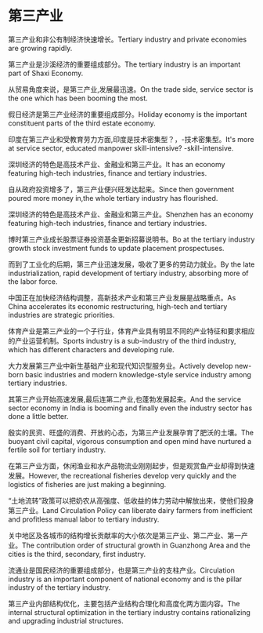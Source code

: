 # 第三产业

<p><span class="chinese">第三产业和非公有制经济快速增长。</span><span class="english">Tertiary industry and private economies are growing rapidly.</span></p>

<p><span class="chinese">第三产业是沙溪经济的重要组成部分。</span><span class="english">The tertiary industry is an important part of Shaxi Economy.</span></p>

<p><span class="chinese">从贸易角度来说，是第三产业,发展最迅速。</span><span class="english">On the trade side, service sector is the one which has been booming the most.</span></p>

<p><span class="chinese">假日经济是第三产业经济的重要组成部分。</span><span class="english">Holiday economy is the important constituent parts of the third estate economy.</span></p>

<p><span class="chinese">印度在第三产业和受教育劳力方面,印度是技术密集型？，-技术密集型。</span><span class="english">It's more at service sector, educated manpower skill-intensive? -skill-intensive.</span></p>

<p><span class="chinese">深圳经济的特色是高技术产业、金融业和第三产业。</span><span class="english">It has an economy featuring high-tech industries, finance and tertiary industries.</span></p>

<p><span class="chinese">自从政府投资增多了，第三产业便兴旺发达起来。</span><span class="english">Since then government poured more money in,the whole tertiary industry has flourished.</span></p>

<p><span class="chinese">深圳经济的特色是高技术产业、金融业和第三产业。</span><span class="english">Shenzhen has an economy featuring high-tech industries, finance and tertiary industries.</span></p>

<p><span class="chinese">博时第三产业成长股票证券投资基金更新招募说明书。</span><span class="english">Bo at the tertiary industry growth stock investment funds to update placement prospectuses.</span></p>

<p><span class="chinese">而到了工业化的后期，第三产业迅速发展，吸收了更多的劳动力就业。</span><span class="english">By the late industrialization, rapid development of tertiary industry, absorbing more of the labor force.</span></p>

<p><span class="chinese">中国正在加快经济结构调整，高新技术产业和第三产业发展是战略重点。</span><span class="english">As China accelerates its economic restructuring, high-tech and tertiary industries are strategic priorities.</span></p>

<p><span class="chinese">体育产业是第三产业的一个子行业，体育产业具有明显不同的产业特征和要求相应的产业运营机制。</span><span class="english">Sports industry is a sub-industry of the third industry, which has different characters and developing rule.</span></p>

<p><span class="chinese">大力发展第三产业中新生基础产业和现代知识型服务业。</span><span class="english">Actively develop new-born basic industries and modern knowledge-style service industry among tertiary industries.</span></p>

<p><span class="chinese">其第三产业开始高速发展,最后连第二产业,也蓬勃发展起来。</span><span class="english">And the service sector economy in India is booming and finally even the industry sector has done a little better.</span></p>

<p><span class="chinese">殷实的民资、旺盛的消费、开放的心态，为第三产业发展孕育了肥沃的土壤。</span><span class="english">The buoyant civil capital, vigorous consumption and open mind have nurtured a fertile soil for tertiary industry.</span></p>

<p><span class="chinese">在第三产业方面，休闲渔业和水产品物流业刚刚起步，但是观赏鱼产业却得到快速发展。</span><span class="english">However, the recreational fisheries develop very quickly and the logistics of fisheries are just making a beginning.</span></p>

<p><span class="chinese">“土地流转”政策可以把奶农从高强度、低收益的体力劳动中解放出来，使他们投身第三产业。</span><span class="english">Land Circulation Policy can liberate dairy farmers from inefficient and profitless manual labor to tertiary industry.</span></p>

<p><span class="chinese">关中地区及各城市的结构增长贡献率的大小依次是第三产业、第二产业、第一产业。</span><span class="english">The contribution order of structural growth in Guanzhong Area and the cities is the third, secondary, first industry.</span></p>

<p><span class="chinese">流通业是国民经济的重要组成部分，也是第三产业的支柱产业。</span><span class="english">Circulation industry is an important component of national economy and is the pillar industry of the tertiary industry.</span></p>

<p><span class="chinese">第三产业内部结构优化，主要包括产业结构合理化和高度化两方面内容。</span><span class="english">The internal structural optimization in the tertiary industry contains rationalizing and upgrading industrial structures.</span></p>

